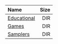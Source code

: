 |Name|Size|
|:---|---:|
|[Educational](Educational/index.html)|DIR|
|[Games](Games/index.html)|DIR|
|[Samplers](Samplers/index.html)|DIR|
